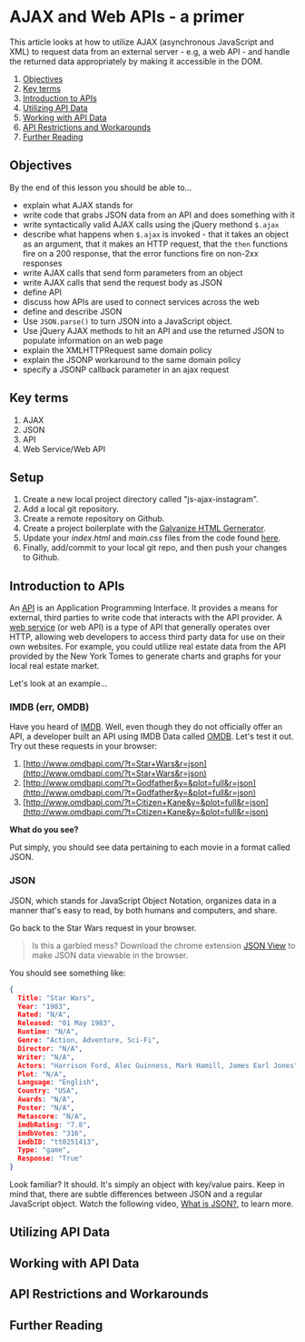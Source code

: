 # AJAX and Web APIs - a primer

This article looks at how to utilize AJAX (asynchronous JavaScript and XML) to request data from an external server - e.g, a web API - and handle the returned data appropriately by making it accessible in the DOM.

1. [Objectives](#objectives)
1. [Key terms](#key-terms)
1. [Introduction to APIs](#introduction-to-apis)
1. [Utilizing API Data](#utilizing-api-data)
1. [Working with API Data](#working-with-api-data)
1. [API Restrictions and Workarounds](#api-restrictions-and-workarounds)
1. [Further Reading](#further-reading)

## Objectives

By the end of this lesson you should be able to...

- explain what AJAX stands for
- write code that grabs JSON data from an API and does something with it
- write syntactically valid AJAX calls using the jQuery methond `$.ajax`
- describe what happens when `$.ajax` is invoked - that it takes an object as an argument, that it makes an HTTP request, that the `then` functions fire on a 200 response, that the error functions fire on non-2xx responses
- write AJAX calls that send form parameters from an object
- write AJAX calls that send the request body as JSON
- define API
- discuss how APIs are used to connect services across the web
- define and describe JSON
- Use `JSON.parse()` to turn JSON into a JavaScript object.
- Use jQuery AJAX methods to hit an API and use the returned JSON to populate information on an web page
- explain the XMLHTTPRequest same domain policy
- explain the JSONP workaround to the same domain policy
- specify a JSONP callback parameter in an ajax request

## Key terms

1. AJAX
1. JSON
1. API
1. Web Service/Web API

## Setup

1. Create a new local project directory called "js-ajax-instagram".
1. Add a local git repository.
1. Create a remote repository on Github.
1. Create a project boilerplate with the [Galvanize HTML Gernerator](https://github.com/gSchool/generator-galvanize-html).
1. Update your *index.html* and *main.css* files from the code found [here](https://github.com/gSchool/g11-course-curriculum/tree/master/week06/06_lectures/js-ajax-instagram).
1. Finally, add/commit to your local git repo, and then push your changes to Github.

## Introduction to APIs

An [API](https://en.wikipedia.org/wiki/Application_programming_interface) is an Application Programming Interface. It provides a means for external, third parties to write code that interacts with the API provider. A [web service](https://en.wikipedia.org/wiki/Web_API) (or web API) is a type of API that generally operates over HTTP, allowing web developers to access third party data for use on their own websites. For example, you could utilize real estate data from the API provided by the New York Tomes to generate charts and graphs for your local real estate market.

Let's look at an example...

### IMDB (err, OMDB)

Have you heard of [IMDB](http://www.imdb.com/). Well, even though they do not officially offer an API, a developer built an API using IMDB Data called [OMDB](http://omdbapi.com/). Let's test it out. Try out these requests in your browser:

1. [http://www.omdbapi.com/?t=Star+Wars&r=json](http://www.omdbapi.com/?t=Star+Wars&r=json)
1. [http://www.omdbapi.com/?t=Godfather&y=&plot=full&r=json](http://www.omdbapi.com/?t=Godfather&y=&plot=full&r=json)
1. [http://www.omdbapi.com/?t=Citizen+Kane&y=&plot=full&r=json](http://www.omdbapi.com/?t=Citizen+Kane&y=&plot=full&r=json)

**What do you see?**

Put simply, you should see data pertaining to each movie in a format called JSON.

### JSON

JSON, which stands for JavaScript Object Notation, organizes data in a manner that's easy to read, by both humans and computers, and share.

Go back to the Star Wars request in your browser.

> Is this a garbled mess? Download the chrome extension [JSON View](https://chrome.google.com/webstore/detail/jsonview/chklaanhfefbnpoihckbnefhakgolnmc?hl=en-US) to make JSON data viewable in the browser.

You should see something like:

```json
{
  Title: "Star Wars",
  Year: "1983",
  Rated: "N/A",
  Released: "01 May 1983",
  Runtime: "N/A",
  Genre: "Action, Adventure, Sci-Fi",
  Director: "N/A",
  Writer: "N/A",
  Actors: "Harrison Ford, Alec Guinness, Mark Hamill, James Earl Jones",
  Plot: "N/A",
  Language: "English",
  Country: "USA",
  Awards: "N/A",
  Poster: "N/A",
  Metascore: "N/A",
  imdbRating: "7.8",
  imdbVotes: "316",
  imdbID: "tt0251413",
  Type: "game",
  Response: "True"
}
```

Look familiar? It should. It's simply an object with key/value pairs. Keep in mind that, there are subtle differences between JSON and a regular JavaScript object. Watch the following video, [What is JSON?](https://www.youtube.com/watch?v=40aKlrL-2V8), to learn more.

## Utilizing API Data

## Working with API Data

## API Restrictions and Workarounds

## Further Reading
